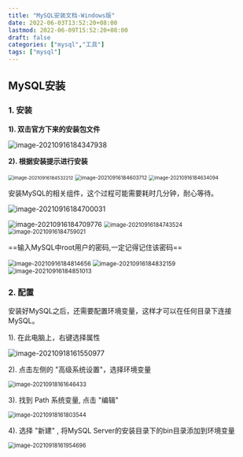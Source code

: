 ```yaml
---
title: "MySQL安装文档-Windows版"
date: 2022-06-03T13:52:20+08:00
lastmod: 2022-06-09T15:52:20+08:00
draft: false
categories: ["mysql","工具"]
tags: ["mysql"]
---
```


## MySQL安装

### 1. 安装

**1). 双击官方下来的安装包文件**

![image-20210916184347938](assets/image-20210916184347938.png) 



**2). 根据安装提示进行安装**

<img src="assets/image-20210916184532212.png" alt="image-20210916184532212" style="zoom:67%;" /> 

<img src="assets/image-20210916184603712.png" alt="image-20210916184603712" style="zoom: 74%;" /> 

<img src="assets/image-20210916184634094.png" alt="image-20210916184634094" style="zoom:70%;" /> 



安装MySQL的相关组件，这个过程可能需要耗时几分钟，耐心等待。

![image-20210916184700031](assets/image-20210916184700031.png) 

<img src="assets/image-20210916184709776.png" alt="image-20210916184709776" style="zoom:96%;" /> 

<img src="assets/image-20210916184743524.png" alt="image-20210916184743524" style="zoom:80%;" /> 

<img src="assets/image-20210916184759021.png" alt="image-20210916184759021" style="zoom:80%;" /> 



==输入MySQL中root用户的密码,一定记得记住该密码==

<img src="assets/image-20210916184814656.png" alt="image-20210916184814656" style="zoom:85%;" /> 

<img src="assets/image-20210916184832159.png" alt="image-20210916184832159" style="zoom:85%;" /> 

<img src="assets/image-20210916184851013.png" alt="image-20210916184851013" style="zoom:87%;" /> 





### 2. 配置

安装好MySQL之后，还需要配置环境变量，这样才可以在任何目录下连接MySQL。

1). 在此电脑上，右键选择属性

![image-20210918161550977](assets/image-20210918161550977.png) 



2). 点击左侧的 "高级系统设置"，选择环境变量

<img src="assets/image-20210918161646433.png" alt="image-20210918161646433" style="zoom:80%;" /> 



3). 找到 Path 系统变量, 点击 "编辑"

<img src="assets/image-20210918161803544.png" alt="image-20210918161803544" style="zoom:80%;" /> 



4). 选择 "新建" , 将MySQL Server的安装目录下的bin目录添加到环境变量

<img src="assets/image-20210918161954696.png" alt="image-20210918161954696" style="zoom:80%;" /> 













